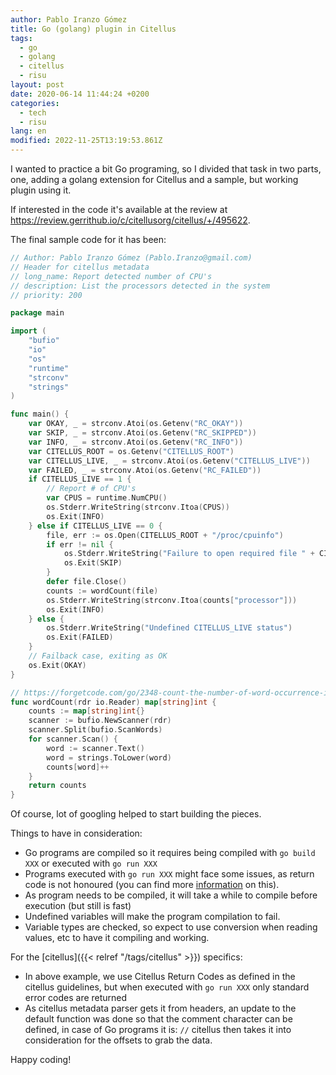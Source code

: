 ```yaml
---
author: Pablo Iranzo Gómez
title: Go (golang) plugin in Citellus
tags:
  - go
  - golang
  - citellus
  - risu
layout: post
date: 2020-06-14 11:44:24 +0200
categories:
  - tech
  - risu
lang: en
modified: 2022-11-25T13:19:53.861Z
---
```


I wanted to practice a bit Go programing, so I divided that task in two parts, one, adding a golang extension for Citellus and a sample, but working plugin using it.

If interested in the code it's available at the review at <https://review.gerrithub.io/c/citellusorg/citellus/+/495622>.

The final sample code for it has been:

```go
// Author: Pablo Iranzo Gómez (Pablo.Iranzo@gmail.com)
// Header for citellus metadata
// long_name: Report detected number of CPU's
// description: List the processors detected in the system
// priority: 200

package main

import (
	"bufio"
	"io"
	"os"
	"runtime"
	"strconv"
	"strings"
)

func main() {
	var OKAY, _ = strconv.Atoi(os.Getenv("RC_OKAY"))
	var SKIP, _ = strconv.Atoi(os.Getenv("RC_SKIPPED"))
	var INFO, _ = strconv.Atoi(os.Getenv("RC_INFO"))
	var CITELLUS_ROOT = os.Getenv("CITELLUS_ROOT")
	var CITELLUS_LIVE, _ = strconv.Atoi(os.Getenv("CITELLUS_LIVE"))
	var FAILED, _ = strconv.Atoi(os.Getenv("RC_FAILED"))
	if CITELLUS_LIVE == 1 {
		// Report # of CPU's
		var CPUS = runtime.NumCPU()
		os.Stderr.WriteString(strconv.Itoa(CPUS))
		os.Exit(INFO)
	} else if CITELLUS_LIVE == 0 {
		file, err := os.Open(CITELLUS_ROOT + "/proc/cpuinfo")
		if err != nil {
			os.Stderr.WriteString("Failure to open required file " + CITELLUS_ROOT + "/proc/cpuinfo")
			os.Exit(SKIP)
		}
		defer file.Close()
		counts := wordCount(file)
		os.Stderr.WriteString(strconv.Itoa(counts["processor"]))
		os.Exit(INFO)
	} else {
		os.Stderr.WriteString("Undefined CITELLUS_LIVE status")
		os.Exit(FAILED)
	}
	// Failback case, exiting as OK
	os.Exit(OKAY)
}

// https://forgetcode.com/go/2348-count-the-number-of-word-occurrence-in-given-a-file
func wordCount(rdr io.Reader) map[string]int {
	counts := map[string]int{}
	scanner := bufio.NewScanner(rdr)
	scanner.Split(bufio.ScanWords)
	for scanner.Scan() {
		word := scanner.Text()
		word = strings.ToLower(word)
		counts[word]++
	}
	return counts
}
```

Of course, lot of googling helped to start building the pieces.

Things to have in consideration:

- Go programs are compiled so it requires being compiled with `go build XXX` or executed with `go run XXX`
- Programs executed with `go run XXX` might face some issues, as return code is not honoured (you can find more [information](https://github.com/golang/go/issues/13440) on this).
- As program needs to be compiled, it will take a while to compile before execution (but still is fast)
- Undefined variables will make the program compilation to fail.
- Variable types are checked, so expect to use conversion when reading values, etc to have it compiling and working.

For the [citellus]({{< relref "/tags/citellus" >}}) specifics:

- In above example, we use Citellus Return Codes as defined in the citellus guidelines, but when executed with `go run XXX` only standard error codes are returned
- As citellus metadata parser gets it from headers, an update to the default function was done so that the comment character can be defined, in case of Go programs it is: `//` citellus then takes it into consideration for the offsets to grab the data.

Happy coding!
